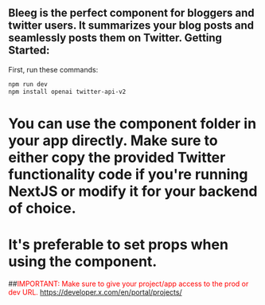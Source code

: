 ## Bleeg is the perfect component for bloggers and twitter users. It summarizes your blog posts and seamlessly posts them on Twitter. Getting Started:

First, run these commands:

```bash
npm run dev 
npm install openai twitter-api-v2
```

# You can use the component folder in your app directly. Make sure to either copy the provided Twitter functionality code if you're running NextJS or modify it for your backend of choice.

# It's preferable to set props when using the component.

##<span style="color: red;">IMPORTANT: Make sure to give your project/app access to the prod or dev URL. https://developer.x.com/en/portal/projects/</span>
